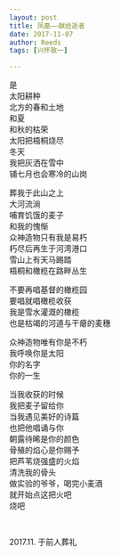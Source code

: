 ```yaml
---
layout: post
title: 凤凰——献给逝者
date: 2017-11-07
author: Reeds
tags: [兴怀致一]

---
```


是<br>
太阳耕种<br>
北方的春和土地<br>
和夏<br>
和秋的枯荣<br>
太阳把梧桐烧尽<br>
冬天<br>
我把灰洒在雪中<br>
铺七月也会寒冷的山岗

葬我于此山之上<br>
大河流淌<br>
哺育饥饿的麦子<br>
和我的愧惭<br>
众神造物只有我是易朽<br>
朽尽后再生于河湾港口<br>雪山上有天马踢踏<br>梧桐和橄榄在路畔丛生<br>

不要再唱基督的橄榄园<br>
要唱就唱橄榄收获<br>
我是雪水灌溉的橄榄<br>
也是枯竭的河道与干瘪的麦穗

 众神造物唯有你是不朽<br>我呼唤你是太阳<br>你的名字<br>你的一生<br>

当我收获的时候<br>
我把麦子留给你<br>
当我遇见美好的诗篇<br>
也把他唱诵与你<br>
朝露待晞是你的颜色<br>骨殖的焰心是你赐予<br>把芦苇烧强盛的火焰<br>
清洗我的骨头<br>
做实验的爷爷，喝完小麦酒<br>
就开始点这把火吧<br>
烧吧

<br>

2017.11. 于前人葬礼